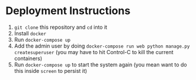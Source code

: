 # Deployment Instructions
1. `git clone` this repository and `cd` into it
2. Install `docker`
3. Run `docker-compose up`
4. Add the admin user by doing `docker-compose run web python manage.py createsuperuser` (you may have to hit Control-C to kill the current containers)
5. Run `docker-compose up` to start the system again (you mean want to do this inside `screen` to persist it)
